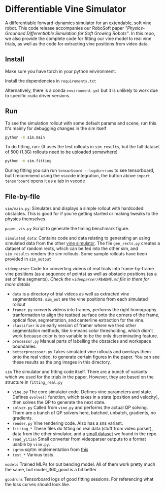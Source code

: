 # Differentiable Vine Simulator

A differentiable forward-dynamics simulator for an extendable, soft vine robot. This code release accompanies our RoboSoft paper _"Physics-Grounded Differentiable Simulation for Soft Growing Robots"_. In this repo, we also provide the complete code for fitting our vine model to real vine trials, as well as the code for extracting vine positions from video data.

## Install
Make sure you have torch in your python environment.

Install the dependencies in `requirements.txt`

Alternatively, there is a conda `environment.yml` but it is unlikely to work due to specific cuda driver versions.

## Run

To see the simulation rollout with some default params and scene, run this. It's mainly for debugging changes in the sim itself
```bash
python -m sim.main
```

To do fitting, run: (It uses the test rollouts in `sim_results`, but the full dataset of 500 (1.3G) rollouts need to be uploaded somewhere)
```bash
python -m sim.fitting
```

During fitting you can run `tensorboard --logdir=runs` to see tensorboard, but I recommend using the vscode integration, the button above `import tensorboard` opens it as a tab in vscode

## File-by-file

`sim/main.py`: Simulates and displays a simple rollout with hardcoded obstacles. This is good for if you're getting started or making tweaks to the physics themselves

`paper_vis.py` Script to generate the timing benchmark figure.

`simulated_data`: Contains code and data relating to generating an using simulated data from the other [vine simulator](https://github.com/charm-lab/Vine_Simulator). The file `gen_rects.py` creates a dataset of random rects, which can be fed into the other sim, and `sim_results` renders the sim rollouts. Some sample rollouts have been provided in `sim_output`

`videoparser` Code for converting videos of real trials into frame-by-frame vine positions (as a sequence of points) as well as obstacle positions (as a set of line segments). _Check the `videoparser/README.md` file in there for more details_
- `data` is a directory of trial videos as well as extracted vine segmentations. `sim_out` are the vine positions from each simulated rollout
- `framer.py` converts videos into frames, performs the right homography tranformation to align the testbed surface onto the corners of the frame, optical flow, segmentation, and centerline extraction for the vine.
- `classifier` is an early version of framer where we tried other segmentation methods, like k-means color thresholding, which didn't work because color is too variable to be the only discriminating feature.
- `processor.py` Manual parts of labelling the obstacles and workspace boundaries.
- `betterprocessor.py` Takes simulated vine rollouts and overlays them onto the real video, to generate certain figures in the paper. You can see these results as the png images in this directory.

`sim` The simulator and fitting code itself. There are a bunch of variants which we used for the trials in the paper. However, they are based on the structure in `fitting_real.py`
- `vine.py` The core simulator code. Defines vine parameters and state. Defines `evolve()` function, which takes in a state (position and velocity), then solves the QP to generate the next state.
- `solver.py` Called from `vine.py` and performs the actual QP solving. There are a bunch of QP solvers here, batched, unbatch, gradients, no gradients. 
- `render.py` Vine rendering code. Also has a sns variant.
- `fitting_*` These files do fitting on real data (stuff from video parser), data from the other simulator, and a [small dataset](https://github.com/charm-lab/Vine_Simulator) we found in the repo.
- `read_yitian` Small converter from videoparser outputs to a format usable by `vine.py`.
- `sqrtm` sqrtm implementation from [this](https://github.com/steveli/pytorch-sqrtm)
- `test_*` Various tests.

`models` Trained MLPs for out bending model. All of them work pretty much the same, but model_360_good is a bit better

`goodruns` Tensorboard logs of good fitting sessions. For referencing what the loss curves should look like.

